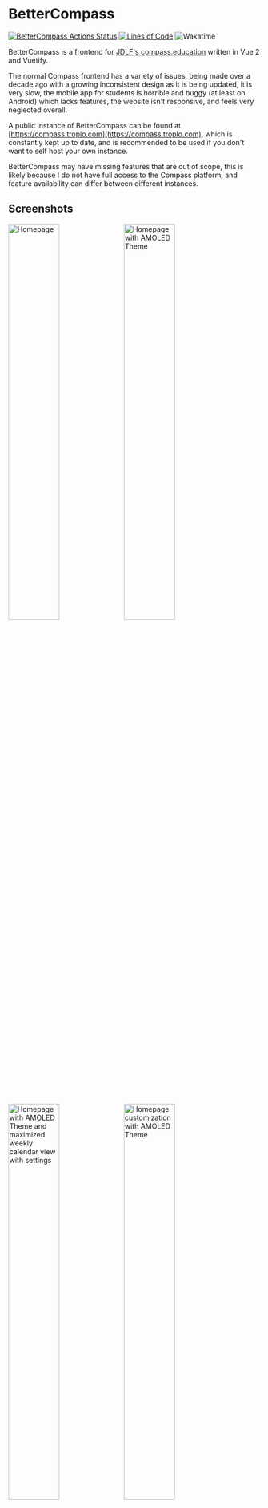 # BetterCompass

[![BetterCompass Actions Status](https://github.com/Troplo/BetterCompass/workflows/build/badge.svg)](https://github.com/Troplo/BetterCompass/actions)
[![Lines of Code](https://sonarcloud.io/api/project_badges/measure?project=Troplo_BetterCompass&metric=ncloc)](https://sonarcloud.io/summary/new_code?id=Troplo_BetterCompass)
![Wakatime](https://wakatime.troplo.com/api/badge/Troplo/interval:any/project:BetterCompass?label=wakatime)

BetterCompass is a frontend for
[JDLF's compass.education](http://compass.education/) written in Vue 2 and
Vuetify.

The normal Compass frontend has a variety of issues, being made over a decade
ago with a growing inconsistent design as it is being updated, it is very slow,
the mobile app for students is horrible and buggy (at least on Android) which
lacks features, the website isn't responsive, and feels very neglected overall.

A public instance of BetterCompass can be found at
[https://compass.troplo.com](https://compass.troplo.com), which is constantly
kept up to date, and is recommended to be used if you don't want to self host
your own instance.

BetterCompass may have missing features that are out of scope, this is likely
because I do not have full access to the Compass platform, and feature
availability can differ between different instances.

## Screenshots

<img src="https://i.troplo.com/i/5da430fb.png" alt="Homepage" width="45%"></img>
<img src="https://i.troplo.com/i/74103ed9.png" alt="Homepage with AMOLED Theme" width="45%"></img>
<img src="https://i.troplo.com/i/733cc7e6.png" alt="Homepage with AMOLED Theme and maximized weekly calendar view with settings" width="45%"></img>
<img src="https://i.troplo.com/i/8b6ce99b.png" alt="Homepage customization with AMOLED Theme" width="45%"></img>
<img src="https://i.troplo.com/i/bf089e97.png" alt="Homepage with light theme" width="45%"></img>
<img src="https://i.troplo.com/i/200e3553.png" alt="Activities with QuickSwitcher" width="45%"></img>
<img src="https://i.troplo.com/i/fb6afe86.png" alt="Activities" width="45%"></img>
<img src="https://i.troplo.com/i/42b6be87.png" alt="Learning Task" width="45%"></img>
<img src="https://i.troplo.com/i/47779e67.png" alt="User Profile Settings" width="45%"></img>
<img src="https://i.troplo.com/i/182718d2.png" alt="User Profile" width="45%"></img>

## Supported Compass features

### Account Types

You may be able to login with unsupported accounts, but the features unique to
said account type are unlikely to be available, as it was intended for student
accounts.

- [x] Student
- [ ] Guest
- [ ] Staff
- [x] Parent (Partial support, billing will never be supported for security
      reasons.)
- [ ] Admin
- [ ] Visitor

### Activities

#### Learning Tasks

- [x] Uploading submission
- [x] Viewing text feedback
- [x] Responding to feedback
- [x] Rubric
- [x] Viewing learning task details, such as attachments, description, etc.
- [x] Viewing tags (e.g. "Assessment", "Assignment", etc)

#### Roll

- [x] Viewing users in class as student (BetterCompass Exclusive)

#### Resources

- [x] Downloading resources
- [x] Viewing resource learning task

#### Schedule

- [x] Viewing class schedule in week, and month modes.

#### Dashboard

- [x] Viewing current instance learning task
- [x] Viewing current class news
- [x] Viewing current teacher, and location information
- [x] Viewing and creating class notes (BetterCompass Exclusive)

### Events

- [x] Event list
- [x] Get event details
- [x] Download event resources

### Home

- [x] Daily, and weekly (BetterCompass Exclusive) calendar views
- [x] Viewing personalized school news
- [x] Viewing and creating both Compass-compatible and BetterCompass
      notes/tasks.

### User Profile

- [x] View chronicle entries (and extra information)
- [x] View today's attendance status
- [x] Attendance history
- [x] Viewing reports
- [x] Analytics (for NAPLAN, etc)
- [x] User learning tasks

### Misc

- [x] School Resources
- [x] BetterCompass cache for offline usage on PWA (BetterCompass Exclusive)
- [x] Ability to hide excess calendar header events (BetterCompass Exclusive)
- [x] See overdue learning task amount on homepage (BetterCompass Exclusive)

BetterCompass uses a proxy for the Compass API to allow for a seamless
integration with BetterCompass.<br> This can be found in `/proxy`, and can be
run with `node .`, view setup instructions in proxy/README.md.

## Project setup

Rename .env.example to .env and fill it out with your own information.

```
yarn install
```

### Compiles and hot-reloads for development

```
yarn serve
```

### Compiles and minifies for production

```
yarn build
```

### Lints and fixes files

```
yarn lint
```

### Customize configuration

See [Configuration Reference](https://cli.vuejs.org/config/).

#### View the BetterCompass license in the LICENSE file.
